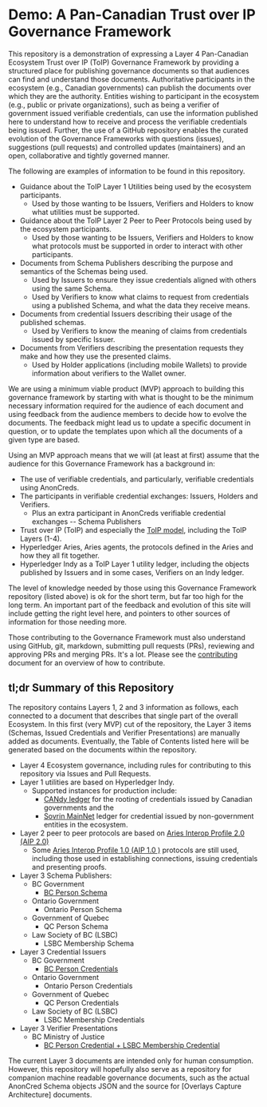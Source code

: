 # Demo: A Pan-Canadian Trust over IP Governance Framework

This repository is a demonstration of expressing a Layer 4 Pan-Canadian
Ecosystem Trust over IP (ToIP) Governance Framework by providing a structured
place for publishing governance documents so that audiences can find and
understand those documents. Authoritative participants in the ecosystem (e.g., Canadian
governments) can publish the documents over which they are the authority.
Entities wishing to participant in the ecosystem (e.g., public or private
organizations), such as being a verifier of government issued verifiable
credentials, can use the information published here to understand how to receive
and process the verifiable credentials being issued. Further, the use of a
GitHub repository enables the curated evolution of the Governance Frameworks
with questions (issues), suggestions (pull requests) and controlled updates
(maintainers) and an open, collaborative and tightly governed manner.

The following are examples of information to be found in this repository.

* Guidance about the ToIP Layer 1 Utilities being used by the ecosystem
  participants.
  * Used by those wanting to be Issuers, Verifiers and Holders to know what
    utilities must be supported.
* Guidance about the ToIP Layer 2 Peer to Peer Protocols being used by the
  ecosystem participants.
  * Used by those wanting to be Issuers, Verifiers and Holders to know what
    protocols must be supported in order to interact with other participants.
* Documents from Schema Publishers describing the purpose and semantics of the
  Schemas being used.
  * Used by Issuers to ensure they issue credentials aligned with others using
    the same Schema.
  * Used by Verifiers to know what claims to request from credentials using a
    published Schema, and what the data they receive means.
* Documents from credential Issuers describing their usage of the published
  schemas.
  * Used by Verifiers to know the meaning of claims from credentials issued by
    specific Issuer.
* Documents from Verifiers describing the presentation requests they make and
  how they use the presented claims.
  * Used by Holder applications (including mobile Wallets) to provide
    information about verifiers to the Wallet owner.

We are using a minimum viable product (MVP) approach to building this governance
framework by starting with what is thought to be the minimum necessary
information required for the audience of each document and using feedback from
the audience members to decide how to evolve the documents. The feedback might
lead us to update a specific document in question, or to update the templates
upon which all the documents of a given type are based.

Using an MVP approach means that we will (at least at first) assume that
the audience for this Governance Framework has a background in:

* The use of verifiable credentials, and particularly, verifiable credentials
  using AnonCreds.
* The participants in verifiable credential exchanges: Issuers, Holders and
  Verifiers.
  * Plus an extra participant in AnonCreds verifiable credential exchanges --
    Schema Publishers
* Trust over IP (ToIP) and especially the [ToIP
  model](https://trustoverip.org/wp-content/toip-model/), including the ToIP
  Layers (1-4).
* Hyperledger Aries, Aries agents, the protocols defined in the Aries and how
  they all fit together.
* Hyperledger Indy as a ToIP Layer 1 utility ledger, including the objects
  published by Issuers and in some cases, Verifiers on an Indy ledger.

The level of knowledge needed by those using this Governance Framework
repository (listed above) is ok for the short term, but far too high for the
long term. An important part of the feedback and evolution of this site will
include getting the right level here, and pointers to other sources of
information for those needing more.

Those contributing to the Governance Framework must also understand using
GitHub, git, markdown, submitting pull requests (PRs), reviewing and approving
PRs and merging PRs. It's a lot. Please see the [contributing](CONTRIBUTING.md)
document for an overview of how to contribute.

## tl;dr Summary of this Repository

The repository contains Layers 1, 2 and 3 information as follows, each connected
to a document that describes that single part of the overall Ecosystem. In this
first (very MVP) cut of the repository, the Layer 3 items (Schemas, Issued
Credentials and Verifier Presentations) are manually added as documents.
Eventually, the Table of Contents listed here will be generated based on the
documents within the repository.

* Layer 4 Ecosystem governance, including rules for contributing to this
  repository via Issues and Pull Requests.
* Layer 1 utilities are based on Hyperledger Indy.
  * Supported instances for production include:
    * [CANdy ledger](https://candyscan.idlab.org/) for the rooting of
      credentials issued by Canadian governments and the 
    * [Sovrin MainNet](https://indyscan.io/home/SOVRIN_MAINNET) ledger for
      credential issued by non-government entities in the ecosystem.
* Layer 2 peer to peer protocols are based on [Aries Interop Profile 2.0  (AIP
  2.0)](https://github.com/hyperledger/aries-rfcs/tree/master/concepts/0302-aries-interop-profile#aries-interop-profile-version-20)
  * Some [Aries Interop Profile 1.0 (AIP 1.0
    )](https://github.com/hyperledger/aries-rfcs/tree/master/concepts/0302-aries-interop-profile#aries-interop-profile-version-10)
    protocols are still used, including those used in establishing connections,
    issuing credentials and presenting proofs.
* Layer 3 Schema Publishers:
  * BC Government
    * [BC Person Schema](Layer3/Schema/BCGov/BCPerson.md)
  * Ontario Government
    * Ontario Person Schema
  * Government of Quebec
    * QC Person Schema
  * Law Society of BC (LSBC)
    * LSBC Membership Schema
* Layer 3 Credential Issuers
  * BC Government
    * [BC Person Credentials](Layer3/Credentials/BCGov/BCPerson.md)
  * Ontario Government
    * Ontario Person Credentials
  * Government of Quebec
    * QC Person Credentials
  * Law Society of BC (LSBC)
    * LSBC Membership Credentials
* Layer 3 Verifier Presentations
  * BC Ministry of Justice
    * [BC Person Credential + LSBC Membership Credential](Layer3/Verifiers/BCGov-MoJ/BCPerson-LSBCMember.md)

The current Layer 3 documents are intended only for human consumption. However,
this repository will hopefully also serve as a repository for companion machine
readable governance documents, such as the actual AnonCred Schema objects JSON
and the source for [Overlays Capture Architecture] documents.
